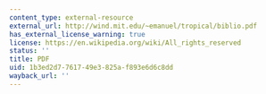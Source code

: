 ```yaml
---
content_type: external-resource
external_url: http://wind.mit.edu/~emanuel/tropical/biblio.pdf
has_external_license_warning: true
license: https://en.wikipedia.org/wiki/All_rights_reserved
status: ''
title: PDF
uid: 1b3ed2d7-7617-49e3-825a-f893e6d6c8dd
wayback_url: ''
---
```

